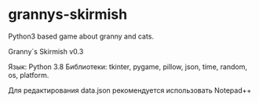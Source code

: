 # grannys-skirmish
Python3 based game about granny and cats.

Granny`s Skirmish v0.3 

Язык: Python 3.8
Библиотеки: tkinter, pygame, pillow, json, time, random, os, platform.
	
Для редактирования data.json рекомендуется использовать Notepad++
